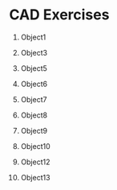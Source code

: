 # CAD Exercises

1. Object1


2. Object3


3. Object5


4. Object6


5. Object7


6. Object8


7. Object9


8. Object10


9. Object12


10. Object13
